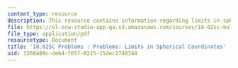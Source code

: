 ```yaml
---
content_type: resource
description: This resource contains information regarding limits in spherical coordinates.
file: https://ol-ocw-studio-app-qa.s3.amazonaws.com/courses/18-02sc-multivariable-calculus-fall-2010/3268489cdeb4f65f821515dec2748344_MIT18_02SC_pb_76_quest.pdf
file_type: application/pdf
resourcetype: Document
title: '18.02SC Problems : Problems: Limits in Spherical Coordinates'
uid: 3268489c-deb4-f65f-8215-15dec2748344
---
```

